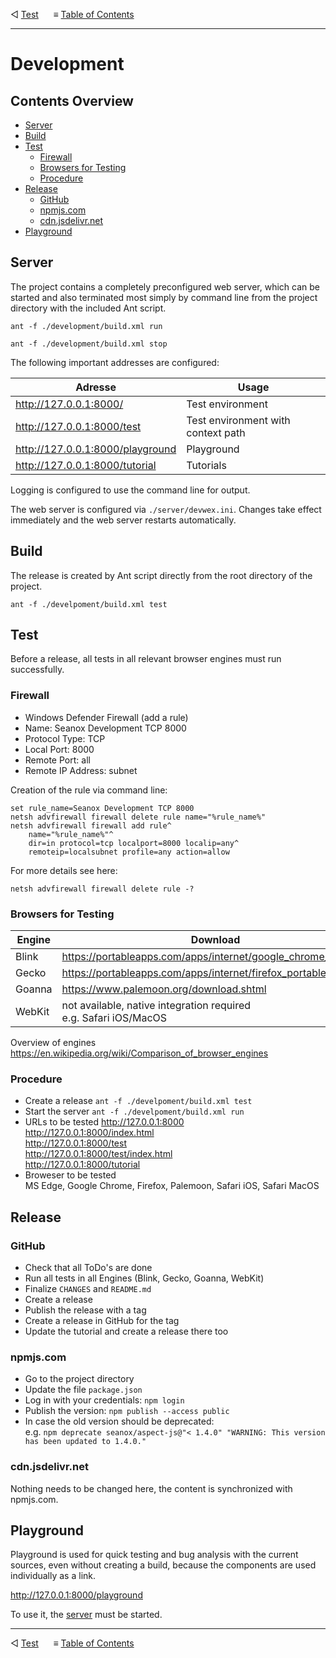 &#9665; [Test](test.md)
&nbsp;&nbsp;&nbsp;&nbsp; &#8801; [Table of Contents](README.md#development)
- - -

# Development


## Contents Overview

- [Server](#server)
- [Build](#build)
- [Test](#test)
  - [Firewall](#firewall)
  - [Browsers for Testing](#browsers-for-testing)
  - [Procedure](#procedure)
- [Release](#release)
  - [GitHub](#github)
  - [npmjs.com](#npmjscom)
  - [cdn.jsdelivr.net](#cdnjsdelivrnet)
- [Playground](#playground)


## Server

The project contains a completely preconfigured web server, which can be started
and also terminated most simply by command line from the project directory with
the included Ant script.

```
ant -f ./development/build.xml run
```
```
ant -f ./development/build.xml stop
```

The following important addresses are configured:

| Adresse                          | Usage                              |
|----------------------------------|------------------------------------|
| http://127.0.0.1:8000/           | Test environment                   |
| http://127.0.0.1:8000/test       | Test environment with context path |
| http://127.0.0.1:8000/playground | Playground                         |
| http://127.0.0.1:8000/tutorial   | Tutorials                          |

Logging is configured to use the command line for output.

The web server is configured via `./server/devwex.ini`. Changes take effect
immediately and the web server restarts automatically.


## Build

The release is created by Ant script directly from the root directory of the
project.

```
ant -f ./develpoment/build.xml test
```


## Test

Before a release, all tests in all relevant browser engines must run
successfully.


### Firewall
- Windows Defender Firewall (add a rule)
- Name: Seanox Development TCP 8000
- Protocol Type: TCP
- Local Port: 8000
- Remote Port: all
- Remote IP Address: subnet

Creation of the rule via command line:

```
set rule_name=Seanox Development TCP 8000
netsh advfirewall firewall delete rule name="%rule_name%"
netsh advfirewall firewall add rule^
    name="%rule_name%"^
    dir=in protocol=tcp localport=8000 localip=any^
    remoteip=localsubnet profile=any action=allow
```

For more details see here:

```
netsh advfirewall firewall delete rule -?
```

### Browsers for Testing

| Engine | Download                                                            |
| ------ |---------------------------------------------------------------------| 
| Blink  | https://portableapps.com/apps/internet/google_chrome_portable       |
| Gecko  | https://portableapps.com/apps/internet/firefox_portable             |
| Goanna | https://www.palemoon.org/download.shtml                             |
| WebKit | not available, native integration required<br>e.g. Safari iOS/MacOS |

Overview of engines  
https://en.wikipedia.org/wiki/Comparison_of_browser_engines

### Procedure

- Create a release
  `ant -f ./develpoment/build.xml test`
- Start the server
  `ant -f ./develpoment/build.xml run`
- URLs to be tested
  http://127.0.0.1:8000  
  http://127.0.0.1:8000/index.html    
  http://127.0.0.1:8000/test  
  http://127.0.0.1:8000/test/index.html  
  http://127.0.0.1:8000/tutorial  
- Broweser to be tested  
  MS Edge, Google Chrome, Firefox, Palemoon, Safari iOS, Safari MacOS


## Release

### GitHub
- Check that all ToDo's are done
- Run all tests in all Engines (Blink, Gecko, Goanna, WebKit)
- Finalize `CHANGES` and `README.md`
- Create a release
- Publish the release with a tag
- Create a release in GitHub for the tag
- Update the tutorial and create a release there too

### npmjs.com
- Go to the project directory
- Update the file `package.json`
- Log in with your credentials: `npm login`
- Publish the version: `npm publish --access public`
- In case the old version should be deprecated:  
  e.g. `npm deprecate seanox/aspect-js@"< 1.4.0" "WARNING: This version has been updated to 1.4.0."`

### cdn.jsdelivr.net
Nothing needs to be changed here, the content is synchronized with npmjs.com.


## Playground

Playground is used for quick testing and bug analysis with the current sources,
even without creating a build, because the components are used individually as a
link.

http://127.0.0.1:8000/playground

To use it, the [server](#server) must be started.



- - -
&#9665; [Test](test.md)
&nbsp;&nbsp;&nbsp;&nbsp; &#8801; [Table of Contents](README.md#development)
